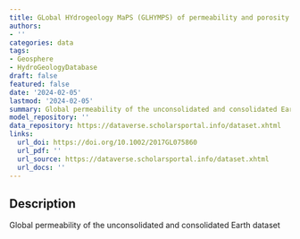 ```yaml
---
title: GLobal HYdrogeology MaPS (GLHYMPS) of permeability and porosity
authors:
- ''
categories: data
tags:
- Geosphere
- HydroGeologyDatabase
draft: false
featured: false
date: '2024-02-05'
lastmod: '2024-02-05'
summary: Global permeability of the unconsolidated and consolidated Earth dataset
model_repository: ''
data_repository: https://dataverse.scholarsportal.info/dataset.xhtml
links:
  url_doi: https://doi.org/10.1002/2017GL075860
  url_pdf: ''
  url_source: https://dataverse.scholarsportal.info/dataset.xhtml
  url_docs: ''
---
```


## Description

Global permeability of the unconsolidated and consolidated Earth dataset

